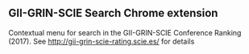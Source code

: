 ## GII-GRIN-SCIE Search Chrome extension
Contextual menu for search in the GII-GRIN-SCIE Conference Ranking (2017).
See http://gii-grin-scie-rating.scie.es/ for details
